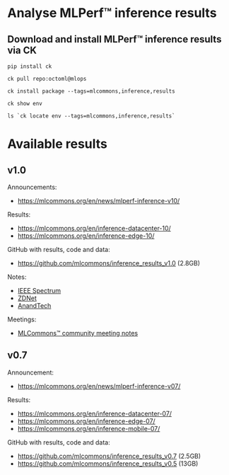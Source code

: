 # Analyse MLPerf&trade; inference results

## Download and install MLPerf&trade; inference results via CK

```
pip install ck

ck pull repo:octoml@mlops

ck install package --tags=mlcommons,inference,results

ck show env

ls `ck locate env --tags=mlcommons,inference,results`
```

# Available results

## v1.0

Announcements: 
* https://mlcommons.org/en/news/mlperf-inference-v10/

Results:
* https://mlcommons.org/en/inference-datacenter-10/
* https://mlcommons.org/en/inference-edge-10/

GitHub with results, code and data:
* https://github.com/mlcommons/inference_results_v1.0 (2.8GB)


Notes:
* [IEEE Spectrum](https://spectrum.ieee.org/tech-talk/artificial-intelligence/machine-learning/these-might-be-the-fastest-and-most-efficient-ai-systems-around)
* [ZDNet](https://www.zdnet.com/article/ai-industrys-performance-benchmark-mlperf-for-the-first-time-also-measures-the-energy-that-machine-learning-consumes/)
* [AnandTech](https://www.anandtech.com/show/16632/mlperf-inference-v10-2000-suite-results-new-power-measurements)

Meetings:
* [MLCommons&trade; community meeting notes](https://docs.google.com/presentation/d/1w0BfO-S7sEA3kTmxUPaJvpHjHQgP10zf2FcRyR2Vmmc/edit#slide=id.gd34e303737_3_6)

  
## v0.7

Announcement:
* https://mlcommons.org/en/news/mlperf-inference-v07/

Results:
* https://mlcommons.org/en/inference-datacenter-07/
* https://mlcommons.org/en/inference-edge-07/
* https://mlcommons.org/en/inference-mobile-07/

GitHub with results, code and data:
* https://github.com/mlcommons/inference_results_v0.7 (2.5GB)
* https://github.com/mlcommons/inference_results_v0.5 (13GB)
